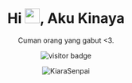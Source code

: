 
<h1 align="center">Hi <img src="https://i.pinimg.com/originals/4f/2d/a6/4f2da6dfcf48e48a5715c8a13dcc44f1.gif" width="30px">, Aku Kinaya </h1>

<p align="center" width="150px"> Cuman orang yang gabut <3.</p>

<p align="center"><img src="https://lanyard-profile-readme.vercel.app/api/853511872971276288?idleMessage=%22Kinayya%20The%20Super%20Be%20Cute%20❤️%22&borderRadius=25px" alt="visitor badge"/></p>

<p align="center"> <img src="https://komarev.com/ghpvc/?username=kiarasenpai&style=for-the-badge&label=PROFILE+VIEWS" alt="KiaraSenpai" /> </p>

